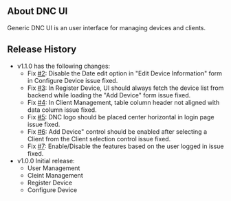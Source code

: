 ## About DNC UI
Generic DNC UI is an user interface for managing devices and clients.

## Release History

- v1.1.0 has the following changes:
  - Fix [#2](https://gitlab-x.mcci.com/client/milkweed/mcgraw/dnc/dnc-ui/-/issues/2): Disable the Date edit option in "Edit Device Information" form in Configure Device issue fixed.
  - Fix [#3](https://gitlab-x.mcci.com/client/milkweed/mcgraw/dnc/dnc-ui/-/issues/3): In Register Device, UI should always fetch the device list from backend while loading the "Add Device" form issue fixed.
  - Fix [#4](https://gitlab-x.mcci.com/client/milkweed/mcgraw/dnc/dnc-ui/-/issues/4): In Client Management, table column header not aligned with data column issue fixed.
  - Fix [#5](https://gitlab-x.mcci.com/client/milkweed/mcgraw/dnc/dnc-ui/-/issues/5): DNC logo should be placed center horizontal in login page issue fixed.
  - Fix [#6](https://gitlab-x.mcci.com/client/milkweed/mcgraw/dnc/dnc-ui/-/issues/6): Add Device" control should be enabled after selecting a Client from the Client selection control issue fixed.
  - Fix [#7](https://gitlab-x.mcci.com/client/milkweed/mcgraw/dnc/dnc-ui/-/issues/7): Enable/Disable the features based on the user logged in issue fixed.
- v1.0.0 Initial release:
  - User Management
  - Cleint Management
  - Register Device
  - Configure Device